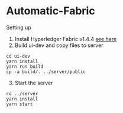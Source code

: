 # Automatic-Fabric

Setting up
1. Install Hyperledger Fabric v1.4.4 [see here](https://github.com/hyperledger/fabric/tree/release-1.4)
2. Build ui-dev and copy files to server
```
cd ui-dev
yarn install
yarn run build
cp -a build/. ../server/public
```
3. Start the server
```
cd ../server
yarn install
yarn start
```
